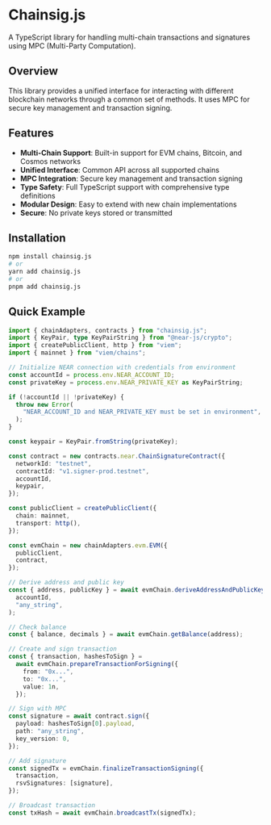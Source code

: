 # Chainsig.js

A TypeScript library for handling multi-chain transactions and signatures using MPC (Multi-Party Computation).

## Overview

This library provides a unified interface for interacting with different blockchain networks through a common set of methods. It uses MPC for secure key management and transaction signing.

## Features

- **Multi-Chain Support**: Built-in support for EVM chains, Bitcoin, and Cosmos networks
- **Unified Interface**: Common API across all supported chains
- **MPC Integration**: Secure key management and transaction signing
- **Type Safety**: Full TypeScript support with comprehensive type definitions
- **Modular Design**: Easy to extend with new chain implementations
- **Secure**: No private keys stored or transmitted

## Installation

```bash
npm install chainsig.js
# or
yarn add chainsig.js
# or
pnpm add chainsig.js
```

## Quick Example

```ts twoslash
import { chainAdapters, contracts } from "chainsig.js";
import { KeyPair, type KeyPairString } from "@near-js/crypto";
import { createPublicClient, http } from "viem";
import { mainnet } from "viem/chains";

// Initialize NEAR connection with credentials from environment
const accountId = process.env.NEAR_ACCOUNT_ID;
const privateKey = process.env.NEAR_PRIVATE_KEY as KeyPairString;

if (!accountId || !privateKey) {
  throw new Error(
    "NEAR_ACCOUNT_ID and NEAR_PRIVATE_KEY must be set in environment",
  );
}

const keypair = KeyPair.fromString(privateKey);

const contract = new contracts.near.ChainSignatureContract({
  networkId: "testnet",
  contractId: "v1.signer-prod.testnet",
  accountId,
  keypair,
});

const publicClient = createPublicClient({
  chain: mainnet,
  transport: http(),
});

const evmChain = new chainAdapters.evm.EVM({
  publicClient,
  contract,
});

// Derive address and public key
const { address, publicKey } = await evmChain.deriveAddressAndPublicKey(
  accountId,
  "any_string",
);

// Check balance
const { balance, decimals } = await evmChain.getBalance(address);

// Create and sign transaction
const { transaction, hashesToSign } =
  await evmChain.prepareTransactionForSigning({
    from: "0x...",
    to: "0x...",
    value: 1n,
  });

// Sign with MPC
const signature = await contract.sign({
  payload: hashesToSign[0].payload,
  path: "any_string",
  key_version: 0,
});

// Add signature
const signedTx = evmChain.finalizeTransactionSigning({
  transaction,
  rsvSignatures: [signature],
});

// Broadcast transaction
const txHash = await evmChain.broadcastTx(signedTx);
```
